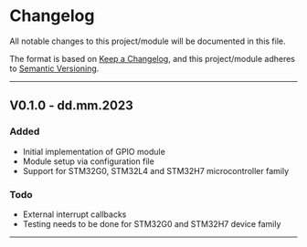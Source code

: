# Changelog
All notable changes to this project/module will be documented in this file.

The format is based on [Keep a Changelog](https://keepachangelog.com/en/1.0.0/),
and this project/module adheres to [Semantic Versioning](https://semver.org/spec/v2.0.0.html).

---
## V0.1.0 - dd.mm.2023

### Added
- Initial implementation of GPIO module
- Module setup via configuration file 
- Support for STM32G0, STM32L4 and STM32H7 microcontroller family


### Todo
- External interrupt callbacks 
- Testing needs to be done for STM32G0 and STM32H7 device family

---